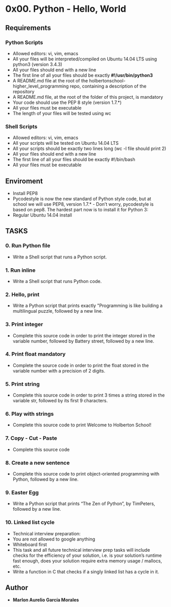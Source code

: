 # 0x00. Python - Hello, World

## Requirements

### Python Scripts
-   Allowed editors: vi, vim, emacs
-   All your files will be interpreted/compiled on Ubuntu 14.04 LTS using python3 (version 3.4.3)
-   All your files should end with a new line
-   The first line of all your files should be exactly **#!/usr/bin/python3**
-   A 
README.md
 file at the root of the holbertonschool-higher_level_programming repo, containing a description of the repository
-   A 
README.md
 file, at the root of the folder of this project, is mandatory
-   Your code should use the PEP 8 style (version 1.7.*)
-   All your files must be executable
-   The length of your files will be tested using wc

### Shell Scripts
-   Allowed editors: vi, vim, emacs
-   All your scripts will be tested on Ubuntu 14.04 LTS
-   All your scripts should be exactly two lines long (wc -l file should print 2)
-   All your files should end with a new line
-   The first line of all your files should be exactly #!/bin/bash
-   All your files must be executable

## Enviroment
-   Install PEP8
-   Pycodestyle is now the new standard of Python style code, but at school we will use PEP8, version 1.7.* -   Don’t worry, pycodestyle is based on pep8. The hardest part now is to install it for Python 3:
-   Regular Ubuntu 14.04 install

## TASKS

### 0. Run Python file
-   Write a Shell script that runs a Python script.

### 1. Run inline
-   Write a Shell script that runs Python code.

### 2. Hello, print
-   Write a Python script that prints exactly "Programming is like building a multilingual puzzle, followed by a new line.

### 3. Print integer
-   Complete this source code in order to print the integer stored in the variable number, followed by Battery street, followed by a new line.

###  4. Print float mandatory
-   Complete the source code in order to print the float stored in the variable number with a precision of 2 digits.

### 5. Print string
-   Complete this source code in order to print 3 times a string stored in the variable str, followed by its first 9 characters.

### 6. Play with strings
-   Complete this source code to print Welcome to Holberton School!

### 7. Copy - Cut - Paste
-   Complete this source code

### 8. Create a new sentence
-   Complete this source code to print object-oriented programming with Python, followed by a new line.

### 9. Easter Egg
-   Write a Python script that prints “The Zen of Python”, by TimPeters, followed by a new line.

### 10. Linked list cycle
-   Technical interview preparation:
-   You are not allowed to google anything
-   Whiteboard first
-   This task and all future technical interview prep tasks will include checks for the efficiency of your solution, i.e. is your solution’s runtime fast enough, does your solution require extra memory usage / mallocs, etc.
-   Write a function in C that checks if a singly linked list has a cycle in it.

## Author
-   **Marlon Aurelio García Morales**
